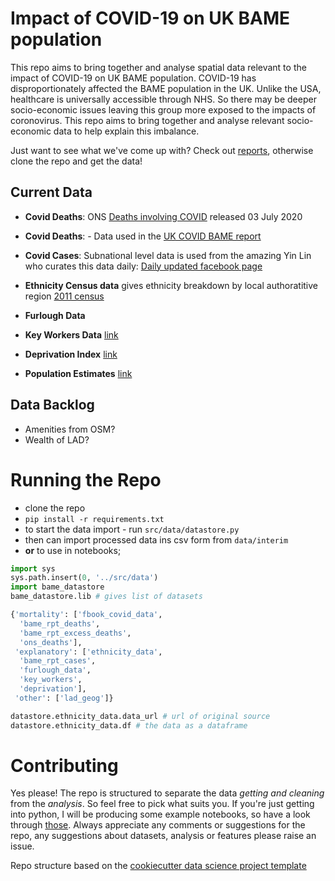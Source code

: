 Impact of COVID-19 on UK BAME population
==============================

This repo aims to bring together and analyse spatial data relevant to the impact of COVID-19 on UK BAME population. COVID-19 has disproportionately affected the BAME population in the UK. Unlike the USA, healthcare is universally accessible through NHS. So there may be deeper socio-economic issues leaving this group more exposed to the impacts of coronovirus. This repo aims to bring together and analyse relevant socio-economic data to help explain this imbalance.

Just want to see what we've come up with? Check out [reports](reports), otherwise clone the repo and get the data!

## Current Data 
- **Covid Deaths**: ONS [Deaths involving COVID](https://www.ons.gov.uk/peoplepopulationandcommunity/healthandsocialcare/healthandwellbeing/datasets/coronavirusandthesocialimpactsongreatbritaindata) released 03 July 2020
- **Covid Deaths**: - Data used in the [UK COVID BAME report](https://www.gov.uk/government/publications/covid-19-review-of-disparities-in-risks-and-outcomes)
- **Covid Cases**: Subnational level data is used from the amazing Yin Lin who curates this data daily: [Daily updated facebook page](https://www.facebook.com/groups/224857015370702/)

- **Ethnicity Census data** gives ethnicity breakdown by local authoratitive region [2011 census](https://www.ethnicity-facts-figures.service.gov.uk/uk-population-by-ethnicity/national-and-regional-populations/regional-ethnic-diversity/latest#data-sources)
- **Furlough Data**
- **Key Workers Data** [link](https://www.ons.gov.uk/employmentandlabourmarket/peopleinwork/earningsandworkinghours/datasets/keyworkersreferencetables)
- **Deprivation Index** [link]("https://assets.publishing.service.gov.uk/government/uploads/system/uploads/attachment_data/file/833970/File_1_-_IMD2019_Index_of_Multiple_Deprivation.xlsx)
- **Population Estimates** [link](https://www.ons.gov.uk/peoplepopulationandcommunity/populationandmigration/populationestimates/datasets/populationestimatesforukenglandandwalesscotlandandnorthernireland)

## Data Backlog 
- Amenities from OSM?
- Wealth of LAD?


# Running the Repo
- clone the repo
- `pip install -r requirements.txt`
- to start the data import - run `src/data/datastore.py`
- then can import processed data ins csv form from `data/interim`
- **or** to use in notebooks;

```python
import sys
sys.path.insert(0, '../src/data')
import bame_datastore
bame_datastore.lib # gives list of datasets
```
```python
{'mortality': ['fbook_covid_data',
  'bame_rpt_deaths',
  'bame_rpt_excess_deaths',
  'ons_deaths'],
 'explanatory': ['ethnicity_data',
  'bame_rpt_cases',
  'furlough_data',
  'key_workers',
  'deprivation'],
 'other': ['lad_geog']}
 ```

```python
datastore.ethnicity_data.data_url # url of original source
datastore.ethnicity_data.df # the data as a dataframe
```

# Contributing
Yes please! The repo is structured to separate the data *getting and cleaning* from the *analysis*. So feel free to pick what suits you. If you're just getting into python, I will be producing some example notebooks, so have a look through [those](notebooks). Always appreciate any comments or suggestions for the repo, any suggestions about datasets, analysis or features please raise an issue. 
 
Repo structure based on the [cookiecutter data science project template](https://drivendata.github.io/cookiecutter-data-science/)

